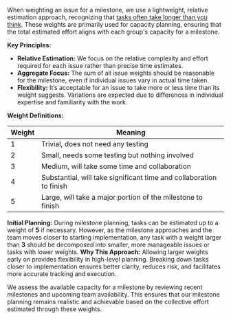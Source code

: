 When weighting an issue for a milestone, we use a lightweight, relative estimation approach, recognizing that [tasks often take longer than you think](https://erikbern.com/2019/04/15/why-software-projects-take-longer-than-you-think-a-statistical-model.html). These weights are primarily
used for capacity planning, ensuring that the total estimated effort aligns with each group's capacity for a milestone.

**Key Principles:**

- **Relative Estimation:** We focus on the relative complexity and effort required for each issue rather than precise time estimates.
- **Aggregate Focus:** The sum of all issue weights should be reasonable for the milestone, even if individual issues vary in actual time taken.
- **Flexibility:** It’s acceptable for an issue to take more or less time than its weight suggests. Variations are expected due to differences in individual expertise and familiarity with the work.

**Weight Definitions:**

| Weight | Meaning |
| --- | --- |
| 1 | Trivial, does not need any testing |
| 2 | Small, needs some testing but nothing involved |
| 3 | Medium, will take some time and collaboration |
| 4 | Substantial, will take significant time and collaboration to finish |
| 5 | Large, will take a major portion of the milestone to finish |

**Initial Planning:** During milestone planning, tasks can be estimated up to a weight of **5** if necessary. However, as the milestone approaches and the team moves closer to starting implementation, any task with a weight larger than **3** should be decomposed into smaller, more manageable issues or tasks with lower weights.
**Why This Approach:** Allowing larger weights early on provides flexibility in high-level planning. Breaking down tasks closer to implementation ensures better clarity, reduces risk, and facilitates more accurate tracking and execution.

We assess the available capacity for a milestone by reviewing recent milestones and upcoming team availability. This ensures that our milestone planning remains realistic and achievable based on the collective effort estimated through these weights.
